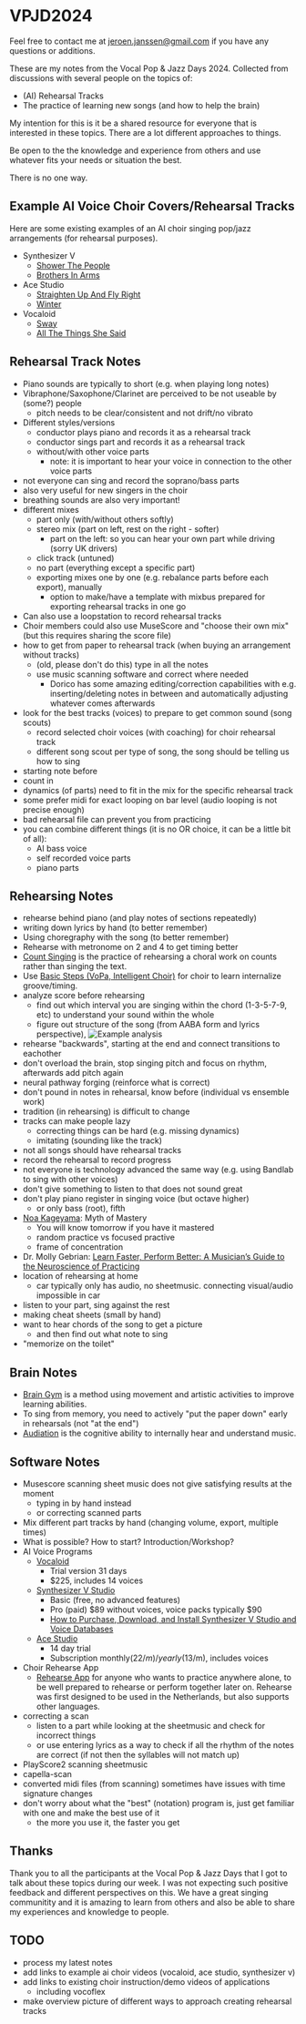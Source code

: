 # VPJD2024

Feel free to contact me at jeroen.janssen@gmail.com if you have any questions or additions.

These are my notes from the Vocal Pop &amp; Jazz Days 2024.
Collected from discussions with several people on the topics of:

- (AI) Rehearsal Tracks
- The practice of learning new songs (and how to help the brain)

My intention for this is it be a shared resource for everyone that is interested in these topics. There are a lot different approaches to things.

Be open to the the knowledge and experience from others and use whatever fits your needs or situation the best. 

There is no one way.

## Example AI Voice Choir Covers/Rehearsal Tracks

Here are some existing examples of an AI choir singing pop/jazz arrangements (for rehearsal purposes).

- Synthesizer V
  - [Shower The People](https://www.youtube.com/watch?v=7WN3as9pKnQ)
  - [Brothers In Arms](https://www.youtube.com/watch?v=tk_hOnMwIII)
- Ace Studio
  - [Straighten Up And Fly Right](https://www.youtube.com/watch?v=p016PUgodMM)
  - [Winter](https://www.youtube.com/watch?v=vBXxXG_ZApc)
- Vocaloid
  - [Sway](https://www.youtube.com/watch?v=mQu7MWmombI)
  - [All The Things She Said](https://www.youtube.com/watch?v=tBffGOLR734)

## Rehearsal Track Notes

- Piano sounds are typically to short (e.g. when playing long notes)
- Vibraphone/Saxophone/Clarinet are perceived to be not useable by (some?) people
  - pitch needs to be clear/consistent and not drift/no vibrato
- Different styles/versions
  - conductor plays piano and records it as a rehearsal track
  - conductor sings part and records it as a rehearsal track
  - without/with other voice parts
    - note: it is important to hear your voice in connection to the other voice parts
- not everyone can sing and record the soprano/bass parts
- also very useful for new singers in the choir
- breathing sounds are also very important!
- different mixes
  - part only (with/without others softly)
  - stereo mix (part on left, rest on the right - softer)
    - part on the left: so you can hear your own part while driving (sorry UK drivers)
  - click track (untuned)
  - no part (everything except a specific part)
  - exporting mixes one by one (e.g. rebalance parts before each export), manually
    - option to make/have a template with mixbus prepared for exporting rehearsal tracks in one go 
- Can also use a loopstation to record rehearsal tracks
- Choir members could also use MuseScore and "choose their own mix" (but this requires sharing the score file)
- how to get from paper to rehearsal track (when buying an arrangement without tracks)
  - (old, please don't do this) type in all the notes
  - use music scanning software and correct where needed
    - Dorico has some amazing editing/correction capabilities with e.g. inserting/deleting notes in between and automatically adjusting whatever comes afterwards
- look for the best tracks (voices) to prepare to get common sound (song scouts)
  - record selected choir voices (with coaching) for choir rehearsal track
  - different song scout per type of song, the song should be telling us how to sing
- starting note before
- count in
- dynamics (of parts) need to fit in the mix for the specific rehearsal track
- some prefer midi for exact looping on bar level (audio looping is not precise enough)
- bad rehearsal file can prevent you from practicing
- you can combine different things (it is no OR choice, it can be a little bit of all):
  - AI bass voice
  - self recorded voice parts
  - piano parts

 
## Rehearsing Notes

- rehearse behind piano (and play notes of sections repeatedly)
- writing down lyrics by hand (to better remember)
- Using choregraphy with the song (to better remember)
- Rehearse with metronome on 2 and 4 to get timing better
- [Count Singing](https://acda-publications.s3.us-east-2.amazonaws.com/ChorTeach_vol.3_Wine,T.pdf) is the practice of rehearsing a choral work on counts rather than singing the text.
- Use [Basic Steps (VoPa, Intelligent Choir)](https://youtu.be/f1Wy0FFQlYA?si=gGDjbGtt76gVl5p3&t=992) for choir to learn internalize groove/timing.
- analyze score before rehearsing
  - find out which interval you are singing within the chord (1-3-5-7-9, etc) to understand your sound within the whole
  - figure out structure of the song (from AABA form and lyrics perspective),
    ![Example analysis](images/example-analysis.jpeg)
- rehearse "backwards", starting at the end and connect transitions to eachother
- don't overload the brain, stop singing pitch and focus on rhythm, afterwards add pitch again
- neural pathway forging (reinforce what is correct)
- don't pound in notes in rehearsal, know before (individual vs ensemble work)
- tradition (in rehearsing) is difficult to change
- tracks can make people lazy
  - correcting things can be hard (e.g. missing dynamics)
  - imitating (sounding like the track)
- not all songs should have rehearsal tracks
- record the rehearsal to record progress
- not everyone is technology advanced the same way (e.g. using Bandlab to sing with other voices)
- don't give something to listen to that does not sound great
- don't play piano register in singing voice (but octave higher)
  - or only bass (root), fifth
- [Noa Kageyama](https://bulletproofmusician.com/about/): Myth of Mastery
  - You will know tomorrow if you have it mastered
  - random practice vs focused practive
  - frame of concentration
- Dr. Molly Gebrian: [Learn Faster, Perform Better: A Musician’s Guide to the Neuroscience of Practicing](https://www.mollygebrian.com/music-and-the-brain)
- location of rehearsing at home
  - car typically only has audio, no sheetmusic. connecting visual/audio impossible in car
- listen to your part, sing against the rest
- making cheat sheets (small by hand)
- want to hear chords of the song to get a picture
  - and then find out what note to sing
- "memorize on the toilet"


## Brain Notes

- [Brain Gym](https://www.leneurogroupe.org/brain-gym?lang=en#:~:text=The%20Brain%20Gym%20program%20consists,%2C%20centering%2C%20comprehension%20and%20concentration) is a method using movement and artistic activities to improve learning abilities.
- To sing from memory, you need to actively "put the paper down" early in rehearsals (not "at the end")
- [Audiation](https://kb.gcsu.edu/cgi/viewcontent.cgi?article=1136&context=grposters#:~:text=Audiation%20is%20the%20cognitive%20ability,is%20a%20manifestation%20of%20audiation) is the cognitive ability to internally hear and understand music.

## Software Notes

- Musescore scanning sheet music does not give satisfying results at the moment
  - typing in by hand instead
  - or correcting scanned parts
- Mix different part tracks by hand (changing volume, export, multiple times)
- What is possible? How to start? Introduction/Workshop?
- AI Voice Programs
  - [Vocaloid](https://www.vocaloid.com/en/vocaloid6/)
    - Trial version 31 days
    - $225, includes 14 voices
  - [Synthesizer V Studio](https://dreamtonics.com/synthesizerv/)
    - Basic (free, no advanced features)
    - Pro (paid) $89 without voices, voice packs typically $90
    - [How to Purchase, Download, and Install Synthesizer V Studio and Voice Databases](https://synthv.info/guide-install)
  - [Ace Studio](https://www.acestudio.ai)
    - 14 day trial
    - Subscription monthly($22/m)/yearly($13/m), includes voices
- Choir Rehearse App
  - [Rehearse App](http://www.rehearse.nl/welcome-to-the-rehearse-app/) for anyone who wants to practice anywhere alone, to be well prepared to rehearse or perform together later on. Rehearse was first designed to be used in the Netherlands, but also supports other languages.
- correcting a scan
  - listen to a part while looking at the sheetmusic and check for incorrect things
  - or use entering lyrics as a way to check if all the rhythm of the notes are correct (if not then the syllables will not match up) 
- PlayScore2 scanning sheetmusic
- capella-scan
- converted midi files (from scanning) sometimes have issues with time signature changes
- don't worry about what the "best" (notation) program is, just get familiar with one and make the best use of it
  - the more you use it, the faster you get

## Thanks

Thank you to all the participants at the Vocal Pop & Jazz Days that I got to talk about these topics during our week. I was not expecting such positive feedback and different perspectives on this. We have a great singing communitity and it is amazing to learn from others and also be able to share my experiences and knowledge to people.

## TODO

- process my latest notes
- add links to example ai choir videos (vocaloid, ace studio, synthesizer v)
- add links to existing choir instruction/demo videos of applications
  - including vocoflex
- make overview picture of different ways to approach creating rehearsal tracks
